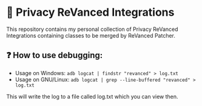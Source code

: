 # 🔩 Privacy ReVanced Integrations  

This repository contains my personal collection of Privacy ReVanced Integrations containing classes to be merged by ReVanced Patcher.

## ❓ How to use debugging:

- Usage on Windows: ```adb logcat | findstr "revanced" > log.txt```
- Usage on GNU/Linux: ```adb logcat | grep --line-buffered "revanced" > log.txt```
  
This will write the log to a file called log.txt which you can view then.

